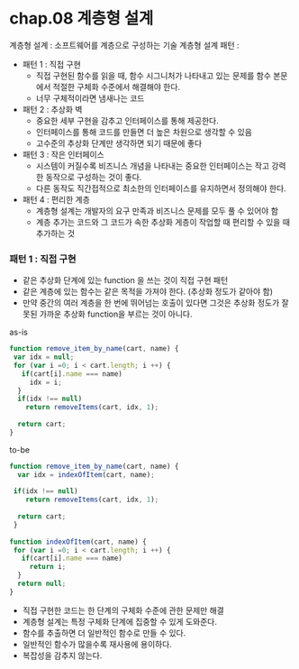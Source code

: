 # chap.08 계층형 설계 

계층형 설계 : 소프트웨어를 계층으로 구성하는 기술 
계층형 설계 패턴 : 
 - 패턴 1 : 직접 구현
   - 직접 구현된 함수를 읽을 때, 함수 시그니처가 나타내고 있는 문제를 함수 본문에서 적절한 구체화 수준에서 해결해야 한다. 
   - 너무 구체적이라면 냄새나는 코드
 - 패턴 2 : 추상화 벽
   - 중요한 세부 구현을 감추고 인터페이스를 통해 제공한다. 
   - 인터페이스를 통해 코드를 만들면 더 높은 차원으로 생각할 수 있음 
   - 고수준의 추상화 단계만 생각하면 되기 때문에 좋다 
 - 패턴 3 : 작은 인터페이스
   - 시스템이 커질수록 비즈니스 개념을 나타내는 중요한 인터페이스는 작고 강력한 동작으로 구성하는 것이 좋다. 
   - 다른 동작도 직간접적으로 최소한의 인터페이스를 유지하면서 정의해야 한다. 
 - 패턴 4 : 편리한 계층 
   - 계층형 설계는 개발자의 요구 만족과 비즈니스 문제를 모두 풀 수 있어야 함 
   - 계층 추가는 코드와 그 코드가 속한 추상화 게층이 작업할 때 편리할 수 있을 때 추가하는 것 

### 패턴 1 : 직접 구현 
- 같은 추상화 단계에 있는 function 을 쓰는 것이 직접 구현 패턴 
- 같은 계층에 있는 함수는 같은 목적을 가져야 한다. (추상화 정도가 같아야 함) 
- 만약 중간의 여러 계층을 한 번에 뛰어넘는 호출이 있다면 그것은 추상화 정도가 잘못된 가까운 추상화 function을 부르는 것이 아니다.

as-is
```js 
function remove_item_by_name(cart, name) {
 var idx = null; 
 for (var i =0; i < cart.length; i ++) {
   if(cart[i].name === name)
     idx = i;
  }
  if(idx !== null) 
    return removeItems(cart, idx, 1);
    
  return cart;
}
```
to-be
```js
function remove_item_by_name(cart, name) {
  var idx = indexOfItem(cart, name);
  
 if(idx !== null) 
    return removeItems(cart, idx, 1);
    
  return cart;
 }
 
function indexOfItem(cart, name) {
 for (var i =0; i < cart.length; i ++) {
   if(cart[i].name === name)
     return i;
  }
  return null;
}
```

- 직접 구현한 코드는 한 단계의 구체화 수준에 관한 문제만 해결 
- 계층형 설계는 특정 구체화 단계에 집중할 수 있게 도와준다. 
- 함수를 추출하면 더 일반적인 함수로 만들 수 있다. 
- 일반적인 함수가 많을수록 재사용에 용이하다. 
- 복잡성을 감추지 않는다. 
  

